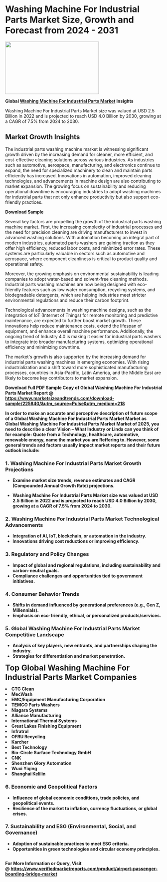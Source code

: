 <H1>Washing Machine For Industrial Parts Market Size, Growth and Forecast from 2024 - 2031</H1><img class="aligncenter size-medium wp-image-584254" src="https://thirdeyenews.in/wp-content/uploads/2024/09/Global-Market-Research-300x168.jpeg" alt="" width="300" height="168" /><p><strong>Global&nbsp;<a href="https://www.marketsizeandtrends.com/download-sample/225840/&amp;utm_source=Pulse&amp;utm_medium=218">Washing Machine For Industrial Parts Market</a> Insights</strong></p><p>Washing Machine For Industrial Parts Market size was valued at USD 2.5 Billion in 2022 and is projected to reach USD 4.0 Billion by 2030, growing at a CAGR of 7.5% from 2024 to 2030.</p><p><h2>Market Growth Insights</h2> <p>The industrial parts washing machine market is witnessing significant growth driven by the increasing demand for cleaner, more efficient, and cost-effective cleaning solutions across various industries. As industries such as automotive, aerospace, manufacturing, and electronics continue to expand, the need for specialized machinery to clean and maintain parts efficiently has increased. Innovations in automation, improved cleaning technologies, and advancements in machine design are also contributing to market expansion. The growing focus on sustainability and reducing operational downtime is encouraging industries to adopt washing machines for industrial parts that not only enhance productivity but also support eco-friendly practices.</p> <p><strong>Download Sample</strong></p> <p>Several key factors are propelling the growth of the industrial parts washing machine market. First, the increasing complexity of industrial processes and the need for precision cleaning are driving manufacturers to invest in advanced washing solutions. With automation becoming an integral part of modern industries, automated parts washers are gaining traction as they offer high efficiency, reduced labor costs, and minimized error rates. These systems are particularly valuable in sectors such as automotive and aerospace, where component cleanliness is critical to product quality and operational safety.</p> <p>Moreover, the growing emphasis on environmental sustainability is leading companies to adopt water-based and solvent-free cleaning methods. Industrial parts washing machines are now being designed with eco-friendly features such as low water consumption, recycling systems, and biodegradable detergents, which are helping industries meet stricter environmental regulations and reduce their carbon footprint.</p> <p>Technological advancements in washing machine designs, such as the integration of IoT (Internet of Things) for remote monitoring and predictive maintenance, are expected to further boost market growth. These innovations help reduce maintenance costs, extend the lifespan of equipment, and enhance overall machine performance. Additionally, the ongoing trend of Industry 4.0 is making it easier for industrial parts washers to integrate into broader manufacturing systems, optimizing operational efficiency and minimizing downtime.</p> <p>The market's growth is also supported by the increasing demand for industrial parts washing machines in emerging economies. With rising industrialization and a shift toward more sophisticated manufacturing processes, countries in Asia-Pacific, Latin America, and the Middle East are likely to become key contributors to market expansion.</p> <p><strong></p><p><span class=""><strong>Download Full PDF Sample Copy of Global Washing Machine For Industrial Parts Market Report</strong> @ <a href="https://www.marketsizeandtrends.com/download-sample/225840/&amp;utm_source=Pulse&amp;utm_medium=218" target="_blank">https://www.marketsizeandtrends.com/download-sample/225840/&amp;utm_source=Pulse&amp;utm_medium=218</a></span></p><p>In order to make an accurate and perceptive description of future scope of a Global&nbsp;Washing Machine For Industrial Parts Market Market as Global&nbsp;Washing Machine For Industrial Parts Market Market of 2025, you need to describe a clear Vision &ndash; What Industry or Linda can you think of for example: Quote from a Technology, healthcare, automotive, renewable energy, name the market you are Reffering to. However, some general trends and factors usually impact market reports and their future outlook include:</p><h3>1.&nbsp;<strong>Washing Machine For Industrial Parts Market Growth Projections</strong></h3><ul><li>Examine market size trends, revenue estimates and CAGR (Compounded Annual Growth Rate) projections.</li><li><p>Washing Machine For Industrial Parts Market size was valued at USD 2.5 Billion in 2022 and is projected to reach USD 4.0 Billion by 2030, growing at a CAGR of 7.5% from 2024 to 2030.</p></li></ul><h3>2.&nbsp;<strong>Washing Machine For Industrial Parts Market Technological Advancements</strong></h3><ul><li>Integration of AI, IoT, blockchain, or automation in the industry.</li><li>Innovations driving cost reductions or improving efficiency.</li></ul><h3>3.&nbsp;<strong>Regulatory and Policy Changes</strong></h3><ul><li>Impact of global and regional regulations, including sustainability and carbon-neutral goals.</li><li>Compliance challenges and opportunities tied to government initiatives.</li></ul><h3>4.&nbsp;<strong>Consumer Behavior Trends</strong></h3><ul><li>Shifts in demand influenced by generational preferences (e.g., Gen Z, Millennials).</li><li>Emphasis on eco-friendly, ethical, or personalized products/services.</li></ul><h3>5.&nbsp;<strong>Global Washing Machine For Industrial Parts Market Competitive Landscape</strong></h3><ul><li>Analysis of key players, new entrants, and partnerships shaping the industry.</li><li>Strategies for differentiation and market penetration.</li></ul><p data-pm-slice="1 1 []"><span style="color: inherit; font-family: inherit; font-size: 25px;">Top Global Washing Machine For Industrial Parts Market Companies</span></p><div class="" data-test-id=""><p><li>CTG Clean</li><li> MecWash</li><li> EMC/Equipment Manufacturing Corporation</li><li> TEMCO Parts Washers</li><li> Niagara Systems</li><li> Alliance Manufacturing</li><li> International Thermal Systems</li><li> Great Lakes Finishing Equipment</li><li> Infratrol</li><li> OFRU Recycling</li><li> Karcher</li><li> Best Technology</li><li> Bio-Circle Surface Technology GmbH</li><li> CNK</li><li> Shenzhen Glory Automation</li><li> Wuxi Yiqing</li><li> Shanghai Kelilin</li></p></div><h3>6.&nbsp;<strong>Economic and Geopolitical Factors</strong></h3><ul><li>Influence of global economic conditions, trade policies, and geopolitical events.</li><li>Resilience of the market to inflation, currency fluctuations, or global crises.</li></ul><h3>7.&nbsp;<strong>Sustainability and ESG (Environmental, Social, and Governance)</strong></h3><ul><li>Adoption of sustainable practices to meet ESG criteria.</li><li>Opportunities in green technologies and circular economy principles.</li></ul><h2><strong style="font-size: 14px;">For More Information or Query, Visit @&nbsp;</strong><a style="background-color: #ffffff; font-size: 14px;" href="https://www.marketsizeandtrends.com/report/washing-machine-for-industrial-parts-market/" target="_blank">https://www.verifiedmarketreports.com/product/airport-passenger-boarding-bridge-market</a></h2>
